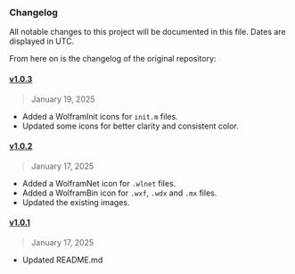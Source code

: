 ### Changelog

All notable changes to this project will be documented in this file. Dates are displayed in UTC.

From here on is the changelog of the original repository:

#### [v1.0.3]()

> January 19, 2025

- Added a WolframInit icons for `init.m` files.
- Updated some icons for better clarity and consistent color.

#### [v1.0.2]()

> January 17, 2025

- Added a WolframNet icon for `.wlnet` files.
- Added a WolframBin icon for `.wxf`, `.wdx` and `.mx` files.
- Updated the existing images.

#### [v1.0.1]()

> January 17, 2025

- Updated README.md
